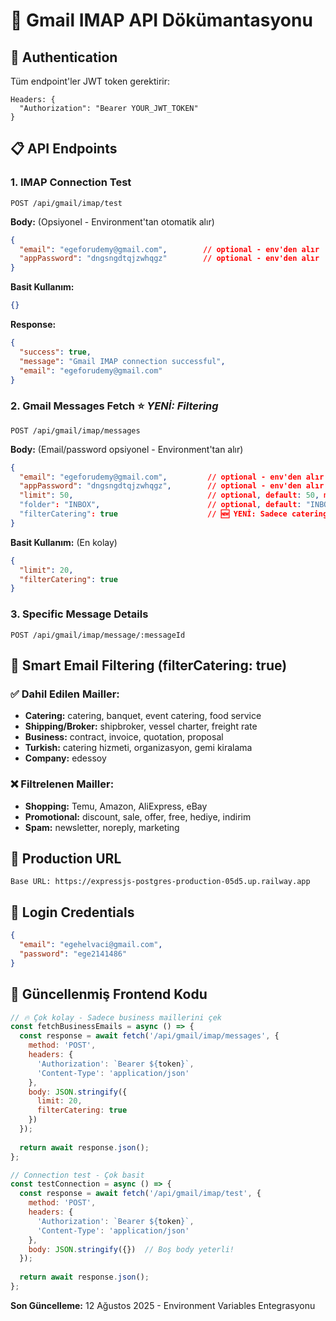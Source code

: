 # 📧 Gmail IMAP API Dökümantasyonu

## 🔐 Authentication
Tüm endpoint'ler JWT token gerektirir:
```
Headers: {
  "Authorization": "Bearer YOUR_JWT_TOKEN"
}
```

## 📋 API Endpoints

### 1. **IMAP Connection Test**
```http
POST /api/gmail/imap/test
```

**Body:** (Opsiyonel - Environment'tan otomatik alır)
```json
{
  "email": "egeforudemy@gmail.com",        // optional - env'den alır
  "appPassword": "dngsngdtqjzwhqgz"        // optional - env'den alır
}
```

**Basit Kullanım:**
```json
{}
```

**Response:**
```json
{
  "success": true,
  "message": "Gmail IMAP connection successful",
  "email": "egeforudemy@gmail.com"
}
```

### 2. **Gmail Messages Fetch** ⭐ *YENİ: Filtering*
```http
POST /api/gmail/imap/messages
```

**Body:** (Email/password opsiyonel - Environment'tan alır)
```json
{
  "email": "egeforudemy@gmail.com",         // optional - env'den alır
  "appPassword": "dngsngdtqjzwhqgz",        // optional - env'den alır
  "limit": 50,                              // optional, default: 50, max: 100
  "folder": "INBOX",                        // optional, default: "INBOX"
  "filterCatering": true                    // 🆕 YENİ: Sadece catering/broker maillerini getir
}
```

**Basit Kullanım:** (En kolay)
```json
{
  "limit": 20,
  "filterCatering": true
}
```

### 3. **Specific Message Details**
```http
POST /api/gmail/imap/message/:messageId
```

## 🎯 Smart Email Filtering (filterCatering: true)

### ✅ **Dahil Edilen Mailler:**
- **Catering:** catering, banquet, event catering, food service
- **Shipping/Broker:** shipbroker, vessel charter, freight rate
- **Business:** contract, invoice, quotation, proposal
- **Turkish:** catering hizmeti, organizasyon, gemi kiralama
- **Company:** edessoy

### ❌ **Filtrelenen Mailler:**
- **Shopping:** Temu, Amazon, AliExpress, eBay
- **Promotional:** discount, sale, offer, free, hediye, indirim
- **Spam:** newsletter, noreply, marketing

## 🚀 Production URL
```
Base URL: https://expressjs-postgres-production-05d5.up.railway.app
```

## 🔑 Login Credentials
```json
{
  "email": "egehelvaci@gmail.com",
  "password": "ege2141486"
}
```

## 📱 Güncellenmiş Frontend Kodu

```javascript
// 🔥 Çok kolay - Sadece business maillerini çek
const fetchBusinessEmails = async () => {
  const response = await fetch('/api/gmail/imap/messages', {
    method: 'POST',
    headers: {
      'Authorization': `Bearer ${token}`,
      'Content-Type': 'application/json'
    },
    body: JSON.stringify({
      limit: 20,
      filterCatering: true
    })
  });
  
  return await response.json();
};

// Connection test - Çok basit
const testConnection = async () => {
  const response = await fetch('/api/gmail/imap/test', {
    method: 'POST',
    headers: {
      'Authorization': `Bearer ${token}`,
      'Content-Type': 'application/json'
    },
    body: JSON.stringify({})  // Boş body yeterli!
  });
  
  return await response.json();
};
```

**Son Güncelleme:** 12 Ağustos 2025 - Environment Variables Entegrasyonu
